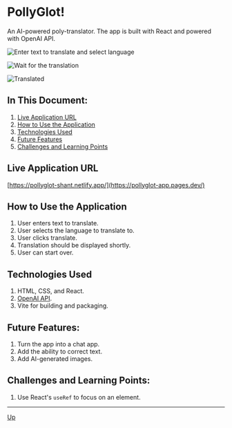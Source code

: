# PollyGlot!
An AI-powered poly-translator. The app is built with React and powered with OpenAI API.  

![Enter text to translate and select language](screenshots/first-page.png "Enter text to translate and select language")

![Wait for the translation](screenshots/second-page.png "Wait for the translation")

![Translated](screenshots/third-page.png "Translated")

## In This Document:
1. [Live Application URL](#live-application-url)
2. [How to Use the Application](#how-to-use-the-application)
3. [Technologies Used](#technologies-used)
4. [Future Features](#future-features)
5. [Challenges and Learning Points](#challenges-and-learning-points)

## Live Application URL
[https://pollyglot-shant.netlify.app/](https://pollyglot-app.pages.dev/)

## How to Use the Application
1. User enters text to translate.
2. User selects the language to translate to.
3. User clicks translate.
4. Translation should be displayed shortly.
5. User can start over.

## Technologies Used
1. HTML, CSS, and React.
2. [OpenAI API](https://platform.openai.com/).
3. Vite for building and packaging.

## Future Features:
1. Turn the app into a chat app.
2. Add the ability to correct text.
3. Add AI-generated images.

## Challenges and Learning Points:
1. Use React's `useRef` to focus on an element.

<hr>

[Up](README.md)
